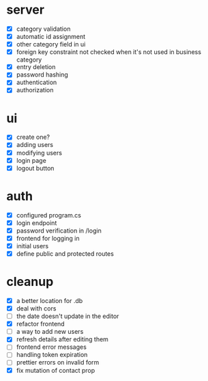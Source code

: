 # server
- [x] category validation
- [x] automatic id assignment
- [x] other category field in ui
- [x] foreign key constraint not checked when it's not used in business category
- [x] entry deletion
- [x] password hashing
- [x] authentication
- [x] authorization
# ui
- [X] create one?
- [x] adding users
- [x] modifying users
- [x] login page
- [x] logout button
# auth
- [x] configured program.cs
- [x] login endpoint
- [x] password verification in /login
- [x] frontend for logging in
- [x] initial users
- [x] define public and protected routes
# cleanup
- [x] a better location for .db
- [x] deal with cors
- [ ] the date doesn't update in the editor
- [x] refactor frontend
- [ ] a way to add new users
- [x] refresh details after editing them
- [ ] frontend error messages
- [ ] handling token expiration
- [ ] prettier errors on invalid form
- [x] fix mutation of contact prop
